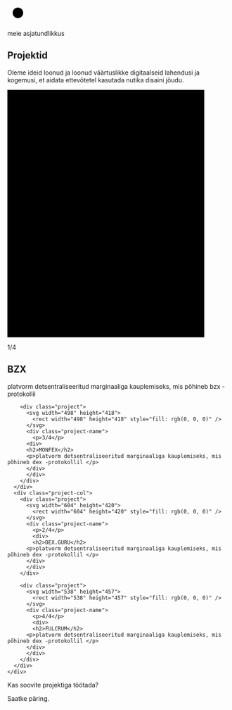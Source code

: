 <section id="projects">
<div class="projects">
  <div class="container">
    <div class="start-conversation">
        <svg height="48" width="48">
            <circle cx="24" cy="24" r="12" fill="black" />
        </svg>
        <p class="h2-text">meie asjatundlikkus </p>
    </div>
    <div class="project-head">
    <div class="project-col-head">
    <h1 class="selected-projects">Projektid</h1>
    </div>
    <div class="project-col-head">
    <p>Oleme ideid loonud ja loonud väärtuslikke digitaalseid lahendusi ja kogemusi, et aidata ettevõtetel kasutada nutika disaini jõudu. </p>
    </div>
    </div>
    <div class="project-cols">
      <div class="project-col">
        <div class="project">
          <svg width="448" height="562">
            <rect width="448" height="562" style="fill: rgb(0, 0, 0)" />
          </svg>
          <div class="project-name">
            <p>1/4</p>
            <div> 
              <h2>BZX</h2>
              <p>platvorm detsentraliseeritud marginaaliga kauplemiseks, mis põhineb bzx -protokollil </p>
            </div>
          </div>
        </div>

        <div class="project">
          <svg width="498" height="418">
            <rect width="498" height="418" style="fill: rgb(0, 0, 0)" />
          </svg>
          <div class="project-name">
            <p>3/4</p>
          <div>
          <h2>MONFEX</h2>
          <p>platvorm detsentraliseeritud marginaaliga kauplemiseks, mis põhineb dex -protokollil </p>
          </div>
          </div>
        </div>
      </div>
      <div class="project-col">
        <div class="project">
          <svg width="604" height="420">
            <rect width="604" height="420" style="fill: rgb(0, 0, 0)" />
          </svg>
          <div class="project-name">
            <p>2/4</p>
            <div>
            <h2>DEX.GURU</h2>
          <p>platvorm detsentraliseeritud marginaaliga kauplemiseks, mis põhineb dex -protokollil </p>
          </div>
          </div>
        </div>

        <div class="project">
          <svg width="538" height="457">
            <rect width="538" height="457" style="fill: rgb(0, 0, 0)" />
          </svg>
          <div class="project-name">
            <p>4/4</p>
            <div>
            <h2>FULCRUM</h2>
          <p>platvorm detsentraliseeritud marginaaliga kauplemiseks, mis põhineb dex -protokollil </p>
          </div>
          </div>
        </div>
      </div>
    </div>

  </div>
  </div>

  <div class="project-down">
    <div class="container">
      <div class="project-foot-text">
        <div class="h2-text">Kas soovite projektiga töötada?</div>
        <p>Saatke päring.</p>
      </div>
    </div>

  </div>
</section>
